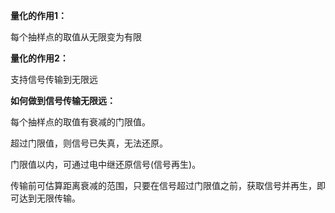**量化的作用1：**

每个抽样点的取值从无限变为有限

**量化的作用2：**

支持信号传输到无限远

**如何做到信号传输无限远：**

每个抽样点的取值有衰减的门限值。

超过门限值，则信号已失真，无法还原。

门限值以内，可通过电中继还原信号\(信号再生\)。

传输前可估算距离衰减的范围，只要在信号超过门限值之前，获取信号并再生，即可达到无限传输。

